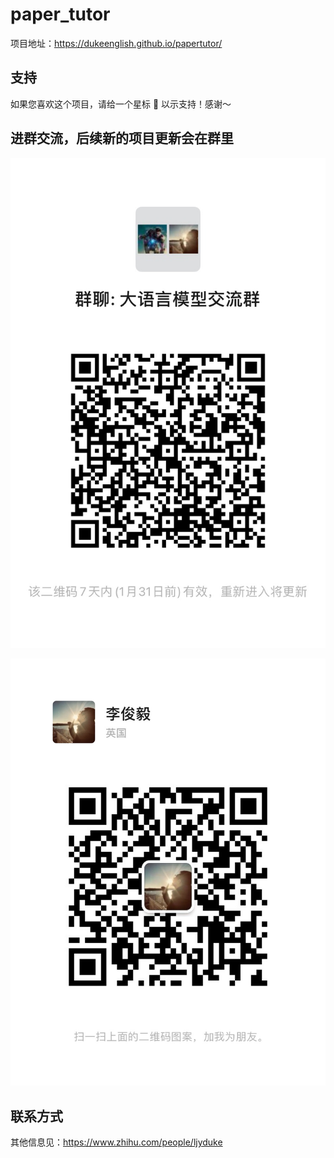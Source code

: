 <!--
 * @Descripttion: 
 * @Author: Duke 叶兀
 * @E-mail: ljyduke@gmail.com
 * @Date: 2024-01-03 22:51:03
 * @LastEditors: Duke 叶兀
 * @LastEditTime: 2024-01-24 23:42:38
-->
# paper_tutor

项目地址：https://dukeenglish.github.io/papertutor/

## 支持

如果您喜欢这个项目，请给一个星标 🌟 以示支持！感谢～


## 进群交流，后续新的项目更新会在群里

![img](https://github.com/DukeEnglish/papertutor/blob/main/assets/qr_code.jpg)

![img](https://github.com/DukeEnglish/papertutor/blob/main/assets/per_qr_code.jpg)

## 联系方式
其他信息见：https://www.zhihu.com/people/ljyduke
